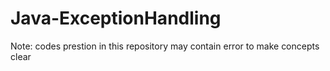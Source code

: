 # Java-ExceptionHandling

Note: codes prestion in this repository may contain error to make concepts clear
